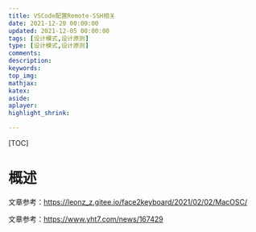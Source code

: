 ```yaml
---
title: VSCode配置Remote-SSH相关
date: 2021-12-20 00:00:00
updated: 2021-12-05 00:00:00
tags: [设计模式,设计原则]
type: [设计模式,设计原则]
comments: 
description: 
keywords: 
top_img:
mathjax:
katex:
aside:
aplayer:
highlight_shrink:

---
```


[TOC]

# 概述

文章参考：https://leonz_z.gitee.io/face2keyboard/2021/02/02/MacOSC/

文章参考：https://www.yht7.com/news/167429



